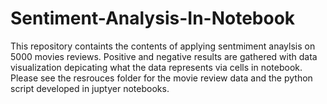 # Sentiment-Analysis-In-Notebook

This repository containts the contents of applying sentmiment anaylsis on 5000 movies reviews. Positive and negative results are gathered with data visualization depicating what the data represents via cells in notebook. Please see the resrouces folder for the movie review data and the python script developed in juptyer notebooks.
